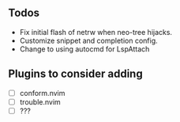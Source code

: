 ## Todos
- Fix initial flash of netrw when neo-tree hijacks.
- Customize snippet and completion config.
- Change to using autocmd for LspAttach

## Plugins to consider adding
- [ ] conform.nvim
- [ ] trouble.nvim
- [ ] ???
